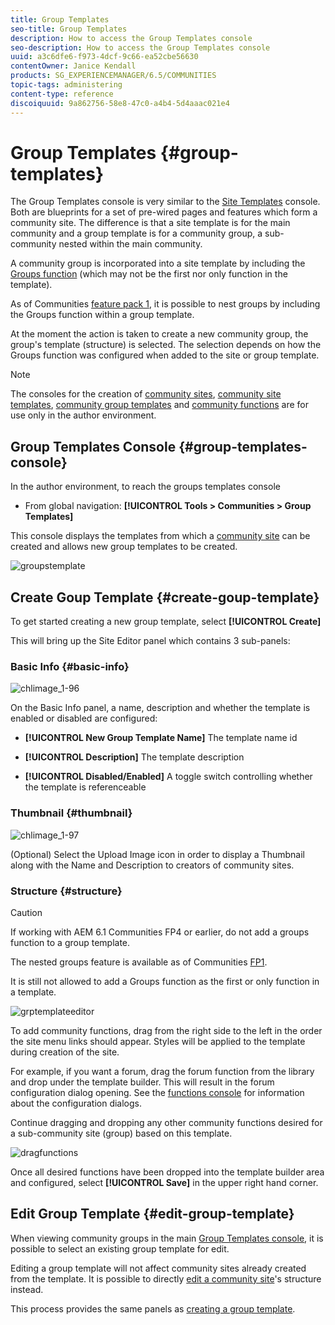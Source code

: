 ```yaml
---
title: Group Templates
seo-title: Group Templates
description: How to access the Group Templates console
seo-description: How to access the Group Templates console
uuid: a3c6dfe6-f973-4dcf-9c66-ea52cbe56630
contentOwner: Janice Kendall
products: SG_EXPERIENCEMANAGER/6.5/COMMUNITIES
topic-tags: administering
content-type: reference
discoiquuid: 9a862756-58e8-47c0-a4b4-5d4aaac021e4
---
```


# Group Templates {#group-templates}

The Group Templates console is very similar to the [Site Templates](sites.md) console. Both are blueprints for a set of pre-wired pages and features which form a community site. The difference is that a site template is for the main community and a group template is for a community group, a sub-community nested within the main community.

A community group is incorporated into a site template by including the [Groups function](functions.md#groups-function) (which may not be the first nor only function in the template).

As of Communities [feature pack 1](deploy-communities.md#latestfeaturepack), it is possible to nest groups by including the Groups function within a group template.

At the moment the action is taken to create a new community group, the group's template (structure) is selected. The selection depends on how the Groups function was configured when added to the site or group template.

>[!NOTE]
>
>The consoles for the creation of [community sites](sites-console.md), [community site templates](sites.md), [community group templates](tools-groups.md) and [community functions](functions.md) are for use only in the author environment.

## Group Templates Console {#group-templates-console}

In the author environment, to reach the groups templates console

* From global navigation: **[!UICONTROL Tools > Communities > Group Templates]**

This console displays the templates from which a [community site](sites-console.md) can be created and allows new group templates to be created.

![groupstemplate](assets/groupstemplate.png)

## Create Goup Template {#create-goup-template}

To get started creating a new group template, select **[!UICONTROL Create]**

This will bring up the Site Editor panel which contains 3 sub-panels:

### Basic Info {#basic-info}

![chlimage_1-96](assets/chlimage_1-96.png)

On the Basic Info panel, a name, description and whether the template is enabled or disabled are configured:

* **[!UICONTROL New Group Template Name]**
  The template name id

* **[!UICONTROL Description]**
  The template description

* **[!UICONTROL Disabled/Enabled]**
  A toggle switch controlling whether the template is referenceable

### Thumbnail {#thumbnail}

![chlimage_1-97](assets/chlimage_1-97.png)

(Optional) Select the Upload Image icon in order to display a Thumbnail along with the Name and Description to creators of community sites.

### Structure {#structure}

>[!CAUTION]
>
>If working with AEM 6.1 Communities FP4 or earlier, do not add a groups function to a group template.
>
>The nested groups feature is available as of Communities [FP1](communities.md#latestfeaturepack).
>
>It is still not allowed to add a Groups function as the first or only function in a template.

![grptemplateeditor](assets/grptemplateeditor.png)

To add community functions, drag from the right side to the left in the order the site menu links should appear. Styles will be applied to the template during creation of the site.

For example, if you want a forum, drag the forum function from the library and drop under the template builder. This will result in the forum configuration dialog opening. See the [functions console](functions.md) for information about the configuration dialogs.

Continue dragging and dropping any other community functions desired for a sub-community site (group) based on this template.

![dragfunctions](assets/dragfunctions.png)

Once all desired functions have been dropped into the template builder area and configured, select **[!UICONTROL Save]** in the upper right hand corner.

## Edit Group Template {#edit-group-template}

When viewing community groups in the main [Group Templates console](#group-templates-console), it is possible to select an existing group template for edit.

Editing a group template will not affect community sites already created from the template. It is possible to directly [edit a community site](sites-console.md#modify-structure)'s structure instead.

This process provides the same panels as [creating a group template](#create-goup-template).
